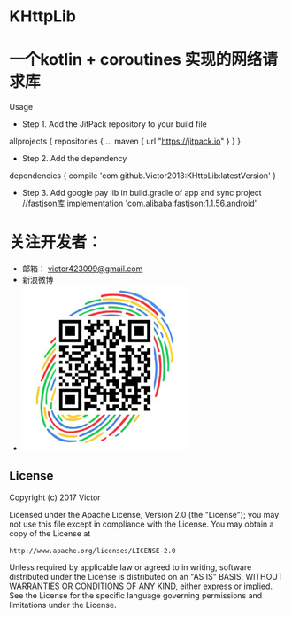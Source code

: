 # KHttpLib
# 一个kotlin + coroutines 实现的网络请求库

Usage

- Step 1. Add the JitPack repository to your build file

allprojects {
    repositories {
        ...
        maven { url "https://jitpack.io" }
    }
}
- Step 2. Add the dependency

dependencies {
    compile 'com.github.Victor2018:KHttpLib:latestVersion'
}

- Step 3. Add google pay lib in build.gradle of app and sync project
 //fastjson库
 implementation 'com.alibaba:fastjson:1.1.56.android'


# 关注开发者：
- 邮箱： victor423099@gmail.com
- 新浪微博
- ![image](https://github.com/Victor2018/AppUpdateLib/raw/master/SrceenShot/sina_weibo.jpg)

## License

Copyright (c) 2017 Victor

Licensed under the Apache License, Version 2.0 (the "License");
you may not use this file except in compliance with the License.
You may obtain a copy of the License at

    http://www.apache.org/licenses/LICENSE-2.0

Unless required by applicable law or agreed to in writing, software
distributed under the License is distributed on an "AS IS" BASIS,
WITHOUT WARRANTIES OR CONDITIONS OF ANY KIND, either express or implied.
See the License for the specific language governing permissions and
limitations under the License.